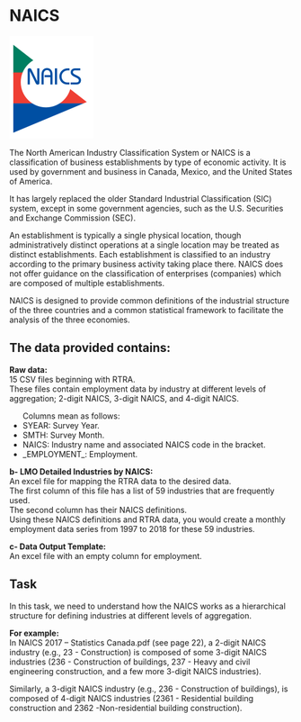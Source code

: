 # NAICS
<img src="img.svg.png">

The North American Industry Classification System or NAICS is a classification of business establishments by type of economic activity. It is used by government and business in Canada, Mexico, and the United States of America.

It has largely replaced the older Standard Industrial Classification (SIC) system, except in some government agencies, such as the U.S. Securities and Exchange Commission (SEC).

An establishment is typically a single physical location, though administratively distinct operations at a single location may be treated as distinct establishments. Each establishment is classified to an industry according to the primary business activity taking place there. NAICS does not offer guidance on the classification of enterprises (companies) which are composed of multiple establishments.

NAICS is designed to provide common definitions of the industrial structure of the three countries and a common statistical framework to facilitate the analysis of the three economies.


## The data provided contains:
<b>Raw data:</b><br>
15 CSV files beginning with RTRA.<br>
These files contain employment data by industry at different levels of aggregation; 2-digit NAICS, 3-digit NAICS, and 4-digit
NAICS. <br>
<ul>
Columns mean as follows:
    <li>
 SYEAR: Survey Year.
        </li>
    <li>
 SMTH: Survey Month.
        </li>
    <li>
 NAICS: Industry name and associated NAICS code in the bracket.
        </li>
    <li>
 _EMPLOYMENT_: Employment.
        </li>
</ul>
<b>b- LMO Detailed Industries by NAICS:</b><br> 
An excel file for mapping the RTRA data to the desired data. <br>
The first column of this file has a list of 59 industries that are frequently used.<br>
The second column has their NAICS definitions. <br>
Using these NAICS definitions and RTRA data, you would create a monthly employment data series from 1997 to 2018 for these 59
industries.<br>

<b>c- Data Output Template:</b><br>
An excel file with an empty column for employment. 

## Task
In this task, we need to understand how the NAICS works as a hierarchical structure for defining industries at different levels of aggregation.

<b>For example:</b><br>
In NAICS 2017 – Statistics Canada.pdf (see page 22), a 2-digit NAICS industry (e.g., 23 - Construction) is composed of some 3-digit NAICS industries (236 - Construction of buildings, 237 - Heavy and civil engineering construction, and a few more 3-digit NAICS industries).

Similarly, a 3-digit NAICS industry (e.g., 236 - Construction of buildings), is composed of 4-digit NAICS industries (2361 - Residential building construction and 2362 -Non-residential building construction).
